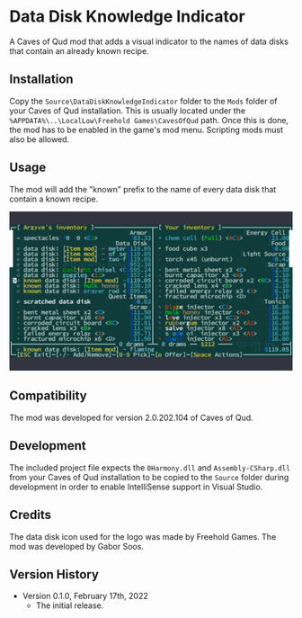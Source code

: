 # Data Disk Knowledge Indicator

A Caves of Qud mod that adds a visual indicator to the names of data disks that
contain an already known recipe.


## Installation

Copy the `Source\DataDiskKnowledgeIndicator` folder to the `Mods` folder of your
Caves of Qud installation. This is usually located under the
`%APPDATA%\..\LocalLow\Freehold Games\CavesOfQud` path. Once this is done, the
mod has to be enabled in the game's mod menu. Scripting mods must also be
allowed.


## Usage

The mod will add the "known" prefix to the name of every data disk that contain
a known recipe.

![Equipment screen.](Documentation/shop.png?raw=true)


## Compatibility

The mod was developed for version 2.0.202.104 of Caves of Qud.


## Development

The included project file expects the `0Harmony.dll` and `Assembly-CSharp.dll`
from your Caves of Qud installation to be copied to the `Source` folder during
development in order to enable IntelliSense support in Visual Studio.


## Credits

The data disk icon used for the logo was made by Freehold Games. The mod was
developed by Gabor Soos.


## Version History

- Version 0.1.0, February 17th, 2022
  - The initial release.
